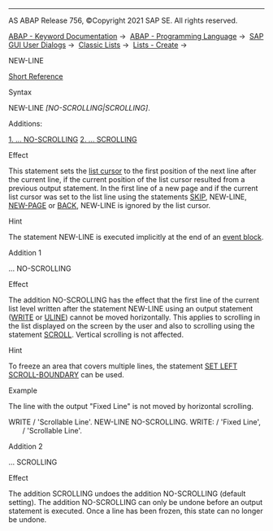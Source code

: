   

* * *

AS ABAP Release 756, ©Copyright 2021 SAP SE. All rights reserved.

[ABAP - Keyword Documentation](javascript:call_link\('abenabap.htm'\)) →  [ABAP - Programming Language](javascript:call_link\('abenabap_reference.htm'\)) →  [SAP GUI User Dialogs](javascript:call_link\('abenabap_screens.htm'\)) →  [Classic Lists](javascript:call_link\('abenabap_dynpro_list.htm'\)) →  [Lists - Create](javascript:call_link\('abenabap_lists.htm'\)) → 

NEW-LINE

[Short Reference](javascript:call_link\('abapnew-line_shortref.htm'\))

Syntax

NEW-LINE *\[*NO-SCROLLING*|*SCROLLING*\]*.

Additions:

[1\. ... NO-SCROLLING](#!ABAP_ADDITION_1@1@)
[2\. ... SCROLLING](#!ABAP_ADDITION_2@2@)

Effect

This statement sets the [list cursor](javascript:call_link\('abenlist_cursor_glosry.htm'\) "Glossary Entry") to the first position of the next line after the current line, if the current position of the list cursor resulted from a previous output statement. In the first line of a new page and if the current list cursor was set to the list line using the statements [SKIP](javascript:call_link\('abapskip.htm'\)), NEW-LINE, [NEW-PAGE](javascript:call_link\('abapnew-page.htm'\)) or [BACK](javascript:call_link\('abapback.htm'\)), NEW-LINE is ignored by the list cursor.

Hint

The statement NEW-LINE is executed implicitly at the end of an [event block](javascript:call_link\('abenevent_block_glosry.htm'\) "Glossary Entry").

Addition 1   

... NO-SCROLLING

Effect

The addition NO-SCROLLING has the effect that the first line of the current list level written after the statement NEW-LINE using an output statement ([WRITE](javascript:call_link\('abapwrite-.htm'\)) or [ULINE](javascript:call_link\('abapuline.htm'\))) cannot be moved horizontally. This applies to scrolling in the list displayed on the screen by the user and also to scrolling using the statement [SCROLL](javascript:call_link\('abapscroll.htm'\)). Vertical scrolling is not affected.

Hint

To freeze an area that covers multiple lines, the statement [SET LEFT SCROLL-BOUNDARY](javascript:call_link\('abapset_scroll-boundary.htm'\)) can be used.

Example

The line with the output "Fixed Line" is not moved by horizontal scrolling.

WRITE / 'Scrollable Line'.
NEW-LINE NO-SCROLLING.
WRITE: / 'Fixed Line',
       / 'Scrollable Line'.

Addition 2   

... SCROLLING

Effect

The addition SCROLLING undoes the addition NO-SCROLLING (default setting). The addition NO-SCROLLING can only be undone before an output statement is executed. Once a line has been frozen, this state can no longer be undone.